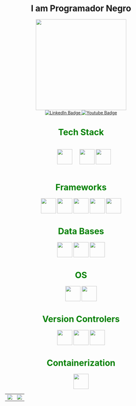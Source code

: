 <h1 align="center" class="typewriter"> I am Programador Negro</h1>
<div id="header" align="center">
  <img src="https://media4.giphy.com/media/v1.Y2lkPTc5MGI3NjExODY1M2JjNDhhMjMzMWUyZmNkYjRjZjQxZmU5ODM3NTdjNjI1ZjRiMyZjdD1n/5tdpB5x3FzD3iNcLgh/giphy.gif" width="300"/>
</div>
<div id="badges" align="center">
  <a href="https://www.linkedin.com/in/daniel-ibarra-python/">
    <img src="https://img.shields.io/badge/LinkedIn-blue?style=for-the-badge&logo=linkedin&logoColor=white" alt="LinkedIn Badge"/>
  </a>
  <a href="https://www.youtube.com/channel/UC-Q7vhxC4XNH3WybaCiPiOQ">
    <img src="https://img.shields.io/badge/YouTube-red?style=for-the-badge&logo=youtube&logoColor=white" alt="Youtube Badge"/>
  </a>
</div>

<h1 align="center" class="typewriter" style="color:green;">Tech Stack</h1>
<div align="center">
  <img width="50" marging-w="10" style="margin:20px;" src="https://cdn.jsdelivr.net/gh/devicons/devicon/icons/python/python-original.svg" />
  <img width="50" src="https://cdn.jsdelivr.net/gh/devicons/devicon/icons/javascript/javascript-original.svg" />
  <img width="50" src="https://cdn.jsdelivr.net/gh/devicons/devicon/icons/bash/bash-original.svg" />
</div>    

<h1 align="center" class="typewriter" style="color:green;">Frameworks</h1>
<div align="center">
  <img width="50" src="https://cdn.jsdelivr.net/gh/devicons/devicon/icons/django/django-plain.svg" />
  <img width="50" src="https://cdn.jsdelivr.net/gh/devicons/devicon/icons/fastapi/fastapi-original.svg" /> 
  <img width="50" src="https://d33wubrfki0l68.cloudfront.net/20f44190801d93434031e849f6f436c72c86f067/1ae72/assets/svg/airflow-icon.svg" />
  <img width="50" src="https://cdn.jsdelivr.net/gh/devicons/devicon/icons/vuejs/vuejs-original.svg" />
  <img width="50" src="https://cdn.quasar.dev/logo-v2/svg/logo.svg" />
</div>    
          
<h1 align="center" class="typewriter" style="color:green;">Data Bases</h1>
<div align="center">
  <img width="50" src="https://cdn.jsdelivr.net/gh/devicons/devicon/icons/mysql/mysql-original.svg" />
  <img width="50" src="https://cdn.jsdelivr.net/gh/devicons/devicon/icons/microsoftsqlserver/microsoftsqlserver-plain.svg" />        
  <img width="50" src="https://cdn.jsdelivr.net/gh/devicons/devicon/icons/postgresql/postgresql-original.svg" />
</div>    

<h1 align="center" class="typewriter" style="color:green;">OS</h1>
<div align="center">
  <img width="50" src="https://cdn.jsdelivr.net/gh/devicons/devicon/icons/windows8/windows8-original.svg" />          
  <img width="50" src="https://cdn.jsdelivr.net/gh/devicons/devicon/icons/linux/linux-original.svg" />
          
</div>

<h1 align="center" class="typewriter" style="color:green;">Version Controlers</h1>
<div align="center">
  <img width="50" src="https://cdn.jsdelivr.net/gh/devicons/devicon/icons/github/github-original.svg" />
  <img width="50" src="https://cdn.jsdelivr.net/gh/devicons/devicon/icons/git/git-original.svg" />
  <img width="50" src="https://cdn.jsdelivr.net/gh/devicons/devicon/icons/bitbucket/bitbucket-original.svg" />
</div>

<h1 align="center" class="typewriter" style="color:green;">Containerization</h1>
<div align="center">
  <img width="50" src="https://cdn.jsdelivr.net/gh/devicons/devicon/icons/docker/docker-original.svg" />
</div>

<table style="width:100%">
<tr>
<td>
<a href="https://www.youtube.com/watch?v=JhaD7lNWQ48">
<img src="http://i3.ytimg.com/vi/JhaD7lNWQ48/hqdefault.jpg">
</a>
</td>
<td>
<a href="https://www.youtube.com/watch?v=gFNVVMssIT0&t=520s">
<img src="http://i3.ytimg.com/vi/JhaD7lNWQ48/hqdefault.jpg">
</a>
</td>
</table>

<!--
**programador-negro/programador-negro** is a ✨ _special_ ✨ repository because its `README.md` (this file) appears on your GitHub profile.

Here are some ideas to get you started:

- 🔭 I’m currently working on ...
- 🌱 I’m currently learning ...
- 👯 I’m looking to collaborate on ...
- 🤔 I’m looking for help with ...
- 💬 Ask me about ...
- 📫 How to reach me: ...
- 😄 Pronouns: ...
- ⚡ Fun fact: ...

<style>
.typewriter h1 {
  overflow: hidden; /* Ensures the content is not revealed until the animation */
  border-right: .15em solid orange; /* The typwriter cursor */
  white-space: nowrap; /* Keeps the content on a single line */
  margin: 0 auto; /* Gives that scrolling effect as the typing happens */
  letter-spacing: .15em; /* Adjust as needed */
  animation: 
    typing 3.5s steps(40, end),
    blink-caret .75s step-end infinite;
}

/* The typing effect */
@keyframes typing {
  from { width: 0 }
  to { width: 100% }
}

/* The typewriter cursor effect */
@keyframes blink-caret {
  from, to { border-color: transparent }
  50% { border-color: orange; }
}
</style>

-->
